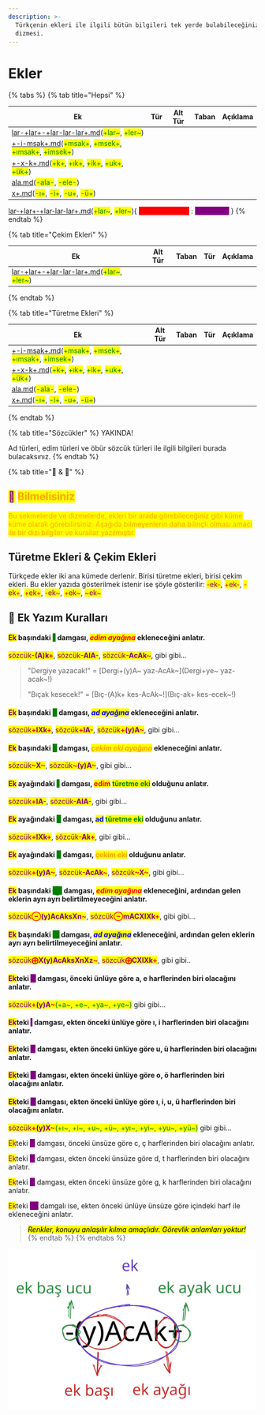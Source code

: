 ```yaml
---
description: >-
  Türkçenin ekleri ile ilgili bütün bilgileri tek yerde bulabileceğiniz ekler
  dizmesi.
---
```


# Ekler

{% tabs %}
{% tab title="Hepsi" %}
<table><thead><tr><th>Ek</th><th data-type="select">Tür</th><th data-type="select" data-multiple>Alt Tür</th><th data-type="select" data-multiple>Taban</th><th data-hidden>Açıklama</th></tr></thead><tbody><tr><td><a data-mention href="ekler/cekim-ekleri/adlik-cekim-ekleri/lar-+lar+-+lar-lar-lar+.md">lar-+lar+-+lar-lar-lar+.md</a>(<mark style="color:green;">+lar~</mark>, <mark style="color:green;">+ler~</mark>)</td><td></td><td></td><td></td><td><mark style="color:blue;"></mark></td></tr><tr><td><a data-mention href="ekler/yapim-ekleri/addan-ad-yapan-yapim-ekleri/+-i-msak+.md">+-i-msak+.md</a>(<mark style="color:green;">+msak+</mark>, <mark style="color:green;">+msek+</mark>, <mark style="color:green;">+ımsak+</mark>, <mark style="color:green;">+imsek+</mark>)</td><td></td><td></td><td></td><td><mark style="color:blue;"></mark></td></tr><tr><td><a data-mention href="ekler/yapim-ekleri/addan-ad-yapan-yapim-ekleri/+-x-k+.md">+-x-k+.md</a>(<mark style="color:green;">+k+</mark>, <mark style="color:green;">+ık+</mark>, <mark style="color:green;">+ik+</mark>, <mark style="color:green;">+uk+</mark>, <mark style="color:green;">+ük+</mark>)</td><td></td><td></td><td></td><td><mark style="color:blue;"></mark></td></tr><tr><td><a data-mention href="ekler/yapim-ekleri/eylemden-eylem-yapan-yapim-ekleri/ala.md">ala.md</a>(<mark style="color:green;">-ala-</mark>, <mark style="color:green;">-ele-</mark>)</td><td></td><td></td><td></td><td><mark style="color:blue;"></mark></td></tr><tr><td><a data-mention href="ekler/yapim-ekleri/eylemden-ad-yapan-yapim-ekleri/x+.md">x+.md</a>(<mark style="color:green;">-ı+</mark>, <mark style="color:green;">-i+</mark>, <mark style="color:green;">-u+</mark>, <mark style="color:green;">-ü+</mark>)</td><td></td><td></td><td></td><td><mark style="color:blue;"></mark></td></tr></tbody></table>

&#x20;[lar-+lar+-+lar-lar-lar+.md](ekler/cekim-ekleri/adlik-cekim-ekleri/lar-+lar+-+lar-lar-lar+.md "mention")(<mark style="color:green;">+lar\~</mark>, <mark style="color:green;">+ler\~</mark>){ <mark style="color:red;background-color:red;">Adlık Çekim Eki</mark> : <mark style="color:purple;background-color:purple;">Çokluk eki</mark> }
{% endtab %}

{% tab title="Çekim Ekleri" %}
<table><thead><tr><th>Ek</th><th data-type="select" data-multiple>Alt Tür</th><th data-type="select" data-multiple>Taban</th><th data-hidden data-type="select">Tür</th><th data-hidden>Açıklama</th></tr></thead><tbody><tr><td><a data-mention href="ekler/cekim-ekleri/adlik-cekim-ekleri/lar-+lar+-+lar-lar-lar+.md">lar-+lar+-+lar-lar-lar+.md</a>(<mark style="color:green;">+lar~</mark>, <mark style="color:green;">+ler~</mark>)</td><td></td><td></td><td></td><td><mark style="color:blue;"></mark></td></tr></tbody></table>
{% endtab %}

{% tab title="Türetme Ekleri" %}
<table><thead><tr><th>Ek</th><th data-type="select" data-multiple>Alt Tür</th><th data-type="select" data-multiple>Taban</th><th data-hidden data-type="select">Tür</th><th data-hidden>Açıklama</th></tr></thead><tbody><tr><td><a data-mention href="ekler/yapim-ekleri/addan-ad-yapan-yapim-ekleri/+-i-msak+.md">+-i-msak+.md</a>(<mark style="color:green;">+msak+</mark>, <mark style="color:green;">+msek+</mark>, <mark style="color:green;">+ımsak+</mark>, <mark style="color:green;">+imsek+</mark>)</td><td></td><td></td><td></td><td><mark style="color:blue;"></mark></td></tr><tr><td><a data-mention href="ekler/yapim-ekleri/addan-ad-yapan-yapim-ekleri/+-x-k+.md">+-x-k+.md</a>(<mark style="color:green;">+k+</mark>, <mark style="color:green;">+ık+</mark>, <mark style="color:green;">+ik+</mark>, <mark style="color:green;">+uk+</mark>, <mark style="color:green;">+ük+</mark>)</td><td></td><td></td><td></td><td><mark style="color:blue;"></mark></td></tr><tr><td><a data-mention href="ekler/yapim-ekleri/eylemden-eylem-yapan-yapim-ekleri/ala.md">ala.md</a>(<mark style="color:green;">-ala-</mark>, <mark style="color:green;">-ele-</mark>)</td><td></td><td></td><td></td><td><mark style="color:blue;"></mark></td></tr><tr><td><a data-mention href="ekler/yapim-ekleri/eylemden-ad-yapan-yapim-ekleri/x+.md">x+.md</a>(<mark style="color:green;">-ı+</mark>, <mark style="color:green;">-i+</mark>, <mark style="color:green;">-u+</mark>, <mark style="color:green;">-ü+</mark>)</td><td></td><td></td><td></td><td><mark style="color:blue;"></mark></td></tr></tbody></table>
{% endtab %}

{% tab title="Sözcükler" %}
YAKINDA!

Ad türleri, edim türleri ve öbür sözcük türleri ile ilgili bilgileri burada bulacaksınız.
{% endtab %}

{% tab title="🦉 & 📜" %}
## <mark style="color:purple;">🦉</mark> <mark style="color:orange;">Bilmelisiniz</mark>

<mark style="color:orange;">Bu sekmelerde ve dizmelerde, ekleri bir arada görebileceğiniz gibi küme küme olarak görebilirsiniz. Aşağıda bilmeyenlerin daha bilinçli olması amacı ile bir dizi bilgiler ve kurallar yazılmıştır.</mark>

## Türetme Ekleri & Çekim Ekleri

Türkçede ekler iki ana kümede derlenir. Birisi türetme ekleri, birisi çekim ekleri. Bu ekler yazıda gösterilmek istenir ise şöyle gösterilir: <mark style="color:red;">-</mark><mark style="color:purple;">ek</mark><mark style="color:red;">-</mark>, <mark style="color:red;">+</mark><mark style="color:purple;">ek</mark><mark style="color:red;">-</mark>, <mark style="color:red;">-</mark><mark style="color:purple;">ek</mark><mark style="color:red;">+</mark>, <mark style="color:red;">+</mark><mark style="color:purple;">ek</mark><mark style="color:red;">+</mark>, <mark style="color:red;">-</mark><mark style="color:purple;">ek</mark><mark style="color:red;">\~</mark>, <mark style="color:red;">+</mark><mark style="color:purple;">ek</mark><mark style="color:red;">\~</mark>, <mark style="color:red;">\~</mark><mark style="color:purple;">ek</mark><mark style="color:red;">\~</mark>

## 📜 Ek Yazım Kuralları

#### <mark style="color:purple;">Ek</mark> başındaki <mark style="color:green;background-color:green;"></mark> <mark style="color:green;background-color:green;"></mark><mark style="color:green;background-color:green;">**-**</mark> <mark style="color:green;background-color:green;"></mark><mark style="color:green;background-color:green;"></mark> damgası, _<mark style="color:red;">edim ayağına</mark>_ ekleneceğini anlatır.&#x20;

<mark style="color:purple;">sözcük</mark><mark style="color:red;">**-**</mark><mark style="color:purple;">**(A)k**</mark><mark style="color:red;">**+**</mark>, <mark style="color:purple;">sözcük</mark><mark style="color:red;">**-**</mark><mark style="color:purple;">**AlA**</mark><mark style="color:red;">**-**</mark>, <mark style="color:purple;">sözcük</mark><mark style="color:red;">**-**</mark><mark style="color:purple;">**AcAk**</mark><mark style="color:red;">**\~**</mark>, gibi gibi...

> "Dergiye yazacak!" = \[Dergi+(y)A\~ yaz-AcAk\~]\(Dergi+ye\~ yaz-acak\~!)
>
> "Bıçak kesecek!" = \[Bıç-(A)k+ kes-AcAk\~!]\(Bıç-ak+ kes-ecek\~!)



#### <mark style="color:purple;">Ek</mark> başındaki <mark style="background-color:green;"></mark> <mark style="color:green;background-color:green;">**+**</mark> <mark style="background-color:green;"></mark> damgası, _<mark style="color:blue;">ad ayağına</mark>_ ekleneceğini anlatır.&#x20;

<mark style="color:purple;">sözcük</mark><mark style="color:red;">**+**</mark><mark style="color:purple;">**lXk**</mark><mark style="color:red;">**+**</mark>, <mark style="color:purple;">sözcük</mark><mark style="color:red;">**+**</mark><mark style="color:purple;">**lA**</mark><mark style="color:red;">**-**</mark>, <mark style="color:purple;">sözcük</mark><mark style="color:red;">**+**</mark><mark style="color:purple;">**(y)A**</mark><mark style="color:red;">**\~**</mark>, gibi gibi...

#### <mark style="color:purple;">Ek</mark> başındaki <mark style="background-color:green;"></mark> <mark style="color:green;background-color:green;">**\~**</mark> <mark style="background-color:green;"></mark> damgası, _<mark style="color:orange;">çekim eki ayağına</mark>_ ekleneceğini anlatır.

<mark style="color:purple;">sözcük</mark><mark style="color:red;">**\~**</mark><mark style="color:purple;">**X**</mark><mark style="color:red;">**\~**</mark>, <mark style="color:red;"></mark> <mark style="color:purple;">sözcük</mark><mark style="color:red;">**\~**</mark><mark style="color:purple;">**(y)A**</mark><mark style="color:red;">**\~**</mark>, gibi gibi...





#### <mark style="color:purple;">Ek</mark> ayağındaki <mark style="color:green;background-color:green;"></mark> <mark style="color:green;background-color:green;"></mark><mark style="color:green;background-color:green;">**-**</mark> <mark style="color:green;background-color:green;"></mark><mark style="color:green;background-color:green;"></mark> damgası, <mark style="color:red;">edim</mark> <mark style="color:green;">türetme eki</mark> olduğunu anlatır.&#x20;

<mark style="color:purple;">sözcük</mark><mark style="color:red;">**+**</mark><mark style="color:purple;">**lA**</mark><mark style="color:red;">**-**</mark>, <mark style="color:purple;">sözcük</mark><mark style="color:red;">**-**</mark><mark style="color:purple;">**AlA**</mark><mark style="color:red;">**-**</mark>, gibi gibi...

#### <mark style="color:purple;">Ek</mark> ayağındaki <mark style="background-color:green;"></mark> <mark style="color:green;background-color:green;">**+**</mark> <mark style="background-color:green;"></mark> damgası, <mark style="color:blue;">ad</mark> <mark style="color:green;">türetme eki</mark> olduğunu anlatır.&#x20;

<mark style="color:purple;">sözcük</mark><mark style="color:red;">**+**</mark><mark style="color:purple;">**lXk**</mark><mark style="color:red;">**+**</mark>, <mark style="color:purple;">sözcük</mark><mark style="color:red;">**-**</mark><mark style="color:purple;">**Ak**</mark><mark style="color:red;">**+**</mark>, gibi gibi...

#### <mark style="color:purple;">Ek</mark> ayağındaki <mark style="background-color:green;"></mark> <mark style="color:green;background-color:green;">**\~**</mark> <mark style="background-color:green;"></mark> damgası, <mark style="color:orange;">çekim eki</mark> olduğunu anlatır.&#x20;

<mark style="color:purple;">sözcük</mark><mark style="color:red;">**+**</mark><mark style="color:purple;">**(y)A**</mark><mark style="color:red;">**\~**</mark>, <mark style="color:purple;">sözcük</mark><mark style="color:red;">**-**</mark><mark style="color:purple;">**AcAk**</mark><mark style="color:red;">**\~**</mark>, <mark style="color:red;"></mark> <mark style="color:purple;">sözcük</mark><mark style="color:red;">**\~**</mark><mark style="color:purple;">**X**</mark><mark style="color:red;">**\~**</mark>, gibi gibi...



#### <mark style="color:purple;">Ek</mark> başındaki <mark style="background-color:green;"></mark> <mark style="color:green;background-color:green;">⊖</mark> <mark style="background-color:green;"></mark> damgası, _<mark style="color:red;">edim ayağına</mark>_ ekleneceğini, ardından gelen eklerin ayrı ayrı belirtilmeyeceğini anlatır.

<mark style="color:purple;">sözcük</mark><mark style="color:red;">**⊖**</mark><mark style="color:purple;">**(y)AcAksXn**</mark><mark style="color:red;">**\~**</mark>, <mark style="color:red;"></mark> <mark style="color:purple;">sözcük</mark><mark style="color:red;">**⊖**</mark><mark style="color:purple;">**mACXlXk**</mark><mark style="color:red;">**+**</mark>, gibi gibi...

#### <mark style="color:purple;">Ek</mark> başındaki <mark style="background-color:green;"></mark> <mark style="color:green;background-color:green;">⨁</mark> <mark style="background-color:green;"></mark> damgası, _<mark style="color:blue;">ad ayağına</mark>_ ekleneceğini, ardından gelen eklerin ayrı ayrı belirtilmeyeceğini anlatır.

<mark style="color:purple;">sözcük</mark><mark style="color:red;">**⨁**</mark><mark style="color:purple;">**X(y)AcAksXnXz**</mark><mark style="color:red;">**\~**</mark>, <mark style="color:red;"></mark> <mark style="color:purple;">sözcük</mark><mark style="color:red;">**⨁**</mark><mark style="color:purple;">**CXlXk**</mark><mark style="color:red;">**+**</mark>, gibi gibi..

#### <mark style="color:purple;">Ek</mark>teki <mark style="color:purple;background-color:purple;">A</mark> damgası, önceki ünlüye göre a, e harflerinden biri olacağını anlatır.

<mark style="color:purple;">sözcük</mark><mark style="color:red;">**+**</mark><mark style="color:purple;">**(y)A**</mark><mark style="color:red;">**\~**</mark><mark style="color:green;">(+a\~, +e\~, +ya\~, +ye\~)</mark> gibi gibi...

#### <mark style="color:purple;">Ek</mark>teki <mark style="color:purple;background-color:purple;">I</mark> damgası, ekten önceki ünlüye göre ı, i harflerinden biri olacağını anlatır.



#### <mark style="color:purple;">Ek</mark>teki <mark style="color:purple;background-color:purple;">U</mark> damgası, ekten önceki ünlüye göre u, ü harflerinden biri olacağını anlatır.



#### <mark style="color:purple;">Ek</mark>teki <mark style="color:purple;background-color:purple;">O</mark> damgası, ekten önceki ünlüye göre o, ö harflerinden biri olacağını anlatır.



#### <mark style="color:purple;">Ek</mark>teki <mark style="color:purple;background-color:purple;">X</mark> damgası, ekten önceki ünlüye göre ı, i, u, ü harflerinden biri olacağını anlatır.

<mark style="color:purple;">sözcük</mark><mark style="color:red;">**+**</mark><mark style="color:purple;">**(y)X**</mark><mark style="color:red;">**\~**</mark><mark style="color:green;">(+ı\~, +i\~, +u\~, +ü\~, +yı\~, +yi\~, +yu\~, +yü\~)</mark> gibi gibi...

<mark style="color:purple;"></mark>

<mark style="color:purple;">Ek</mark>teki <mark style="color:purple;background-color:purple;">C</mark> damgası, önceki ünsüze göre c, ç harflerinden biri olacağını anlatır.

<mark style="color:purple;">Ek</mark>teki <mark style="color:purple;background-color:purple;">D</mark> damgası, ekten önceki ünsüze göre d, t harflerinden biri olacağını anlatır.

<mark style="color:purple;">Ek</mark>teki <mark style="color:purple;background-color:purple;">G</mark> damgası, ekten önceki ünsüze göre g, k harflerinden biri olacağını anlatır.



<mark style="color:purple;">Ek</mark>teki <mark style="color:purple;background-color:purple;">(\*)</mark> damgalı ise, ekten önceki ünlüye ünsüze göre içindeki harf ile ekleneceğini anlatır.



> &#x20;_<mark style="background-color:yellow;"><mark style="color:yellow;background-color:yellow;"><mark style="color:yellow;background-color:yellow;"></mark> <mark style="background-color:yellow;"></mark><mark style="background-color:yellow;">Renkler, konuyu anlaşılır kılma amaçlıdır. Görevlik anlamları yoktur!</mark> <mark style="background-color:yellow;"></mark><mark style="background-color:yellow;"><mark style="color:yellow;background-color:yellow;"><mark style="color:yellow;background-color:yellow;"></mark>_&#x20;
{% endtab %}
{% endtabs %}

<img src=".gitbook/assets/file.drawing.svg" alt="" class="gitbook-drawing">
